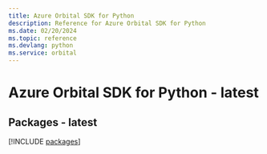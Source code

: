 ```yaml
---
title: Azure Orbital SDK for Python
description: Reference for Azure Orbital SDK for Python
ms.date: 02/20/2024
ms.topic: reference
ms.devlang: python
ms.service: orbital
---
```

# Azure Orbital SDK for Python - latest
## Packages - latest
[!INCLUDE [packages](orbital-index.md)]